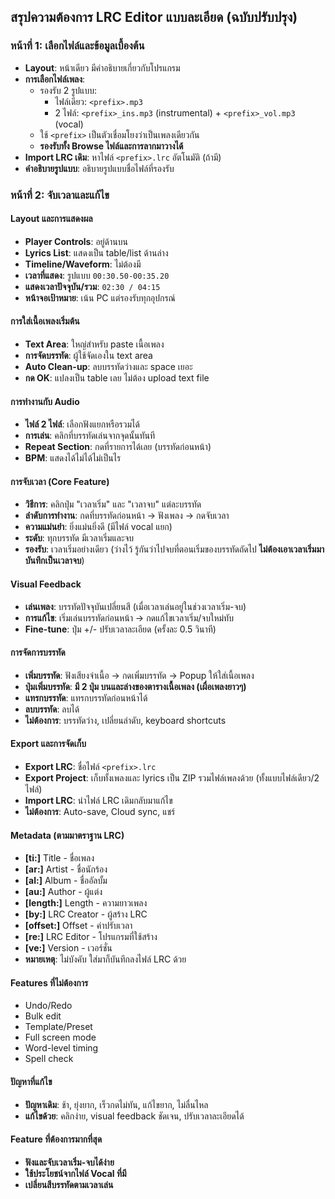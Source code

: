## สรุปความต้องการ LRC Editor แบบละเอียด (ฉบับปรับปรุง)

### **หน้าที่ 1: เลือกไฟล์และข้อมูลเบื้องต้น**
- **Layout**: หน้าเดียว มีคำอธิบายเกี่ยวกับโปรแกรม
- **การเลือกไฟล์เพลง**: 
  - รองรับ 2 รูปแบบ:
    - ไฟล์เดียว: `<prefix>.mp3`
    - 2 ไฟล์: `<prefix>_ins.mp3` (instrumental) + `<prefix>_vol.mp3` (vocal)
  - ใช้ `<prefix>` เป็นตัวเชื่อมโยงว่าเป็นเพลงเดียวกัน
  - **รองรับทั้ง Browse ไฟล์และการลากมาวางได้**
- **Import LRC เดิม**: หาไฟล์ `<prefix>.lrc` อัตโนมัติ (ถ้ามี)
- **คำอธิบายรูปแบบ**: อธิบายรูปแบบชื่อไฟล์ที่รองรับ

### **หน้าที่ 2: จับเวลาและแก้ไข**

#### **Layout และการแสดงผล**
- **Player Controls**: อยู่ด้านบน
- **Lyrics List**: แสดงเป็น table/list ด้านล่าง
- **Timeline/Waveform**: ไม่ต้องมี
- **เวลาที่แสดง**: รูปแบบ `00:30.50-00:35.20`
- **แสดงเวลาปัจจุบัน/รวม**: `02:30 / 04:15`
- **หน้าจอเป้าหมาย**: เน้น PC แต่รองรับทุกอุปกรณ์

#### **การใส่เนื้อเพลงเริ่มต้น**
- **Text Area**: ใหญ่สำหรับ paste เนื้อเพลง
- **การจัดบรรทัด**: ผู้ใช้จัดเองใน text area
- **Auto Clean-up**: ลบบรรทัดว่างและ space เยอะ
- **กด OK**: แปลงเป็น table เลย ไม่ต้อง upload text file

#### **การทำงานกับ Audio**
- **ไฟล์ 2 ไฟล์**: เลือกฟังแยกหรือรวมได้
- **การเล่น**: คลิกที่บรรทัดเล่นจากจุดนั้นทันที
- **Repeat Section**: กดที่รายการได้เลย (บรรทัดก่อนหน้า)
- **BPM**: แสดงได้ไม่ได้ไม่เป็นไร

#### **การจับเวลา (Core Feature)**
- **วิธีการ**: คลิกปุ่ม "เวลาเริ่ม" และ "เวลาจบ" แต่ละบรรทัด
- **ลำดับการทำงาน**: กดที่บรรทัดก่อนหน้า → ฟังเพลง → กดจับเวลา
- **ความแม่นยำ**: ยิ่งแม่นยิ่งดี (มีไฟล์ vocal แยก)
- **ระดับ**: ทุกบรรทัด มีเวลาเริ่มและจบ
- **รองรับ**: เวลาเริ่มอย่างเดียว (ว่างไว้ รู้กันว่าไปจบที่ตอนเริ่มของบรรทัดถัดไป **ไม่ต้องเอาเวลาเริ่มมาบันทึกเป็นเวลาจบ**)

#### **Visual Feedback**
- **เล่นเพลง**: บรรทัดปัจจุบันเปลี่ยนสี (เมื่อเวลาเล่นอยู่ในช่วงเวลาเริ่ม-จบ)
- **การแก้ไข**: เริ่มเล่นบรรทัดก่อนหน้า → กดแก้ไขเวลาเริ่ม/จบใหม่ทับ
- **Fine-tune**: ปุ่ม +/- ปรับเวลาละเอียด (ครั้งละ 0.5 วินาที)

#### **การจัดการบรรทัด**
- **เพิ่มบรรทัด**: ฟังเสียงจำเนื้อ → กดเพิ่มบรรทัด → Popup ให้ใส่เนื้อเพลง
- **ปุ่มเพิ่มบรรทัด**: **มี 2 ปุ่ม บนและล่างของตารางเนื้อเพลง (เผื่อเพลงยาวๆ)**
- **แทรกบรรทัด**: แทรกบรรทัดก่อนหน้าได้
- **ลบบรรทัด**: ลบได้
- **ไม่ต้องการ**: บรรทัดว่าง, เปลี่ยนลำดับ, keyboard shortcuts

#### **Export และการจัดเก็บ**
- **Export LRC**: ชื่อไฟล์ `<prefix>.lrc`
- **Export Project**: เก็บทั้งเพลงและ lyrics เป็น ZIP รวมไฟล์เพลงด้วย (ทั้งแบบไฟล์เดียว/2 ไฟล์)
- **Import LRC**: นำไฟล์ LRC เดิมกลับมาแก้ไข
- **ไม่ต้องการ**: Auto-save, Cloud sync, แชร์

#### **Metadata (ตามมาตราฐาน LRC)**
- **[ti:]** Title - ชื่อเพลง
- **[ar:]** Artist - ชื่อนักร้อง
- **[al:]** Album - ชื่ออัลบั้ม
- **[au:]** Author - ผู้แต่ง
- **[length:]** Length - ความยาวเพลง
- **[by:]** LRC Creator - ผู้สร้าง LRC
- **[offset:]** Offset - ค่าปรับเวลา
- **[re:]** LRC Editor - โปรแกรมที่ใช้สร้าง
- **[ve:]** Version - เวอร์ชั่น
- **หมายเหตุ**: ไม่บังคับ ใส่มาก็บันทึกลงไฟล์ LRC ด้วย

#### **Features ที่ไม่ต้องการ**
- Undo/Redo
- Bulk edit
- Template/Preset
- Full screen mode
- Word-level timing
- Spell check

#### **ปัญหาที่แก้ไข**
- **ปัญหาเดิม**: ช้า, ยุ่งยาก, เร็วกดไม่ทัน, แก้ไขยาก, ไม่ลื่นไหล
- **แก้ไขด้วย**: คลิกง่าย, visual feedback ชัดเจน, ปรับเวลาละเอียดได้

#### **Feature ที่ต้องการมากที่สุด**
- **ฟังและจับเวลาเริ่ม-จบได้ง่าย**
- **ใช้ประโยชน์จากไฟล์ Vocal ที่มี**
- **เปลี่ยนสีบรรทัดตามเวลาเล่น**